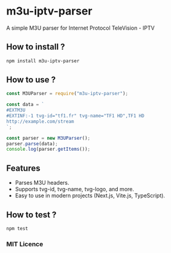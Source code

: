 # m3u-iptv-parser

A simple M3U parser for Internet Protocol TeleVision - IPTV


## How to install ?
```bash
npm install m3u-iptv-parser
```

## How to use ?

```javascript
const M3UParser = require("m3u-iptv-parser");

const data = `
#EXTM3U
#EXTINF:-1 tvg-id="tf1.fr" tvg-name="TF1 HD",TF1 HD
http://example.com/stream
`;

const parser = new M3UParser();
parser.parse(data);
console.log(parser.getItems());
```
## Features
- Parses M3U headers.
- Supports tvg-id, tvg-name, tvg-logo, and more.
- Easy to use in modern projects (Next.js, Vite.js, TypeScript).

## How to test ? 
```bash
npm test
```

### MIT Licence
